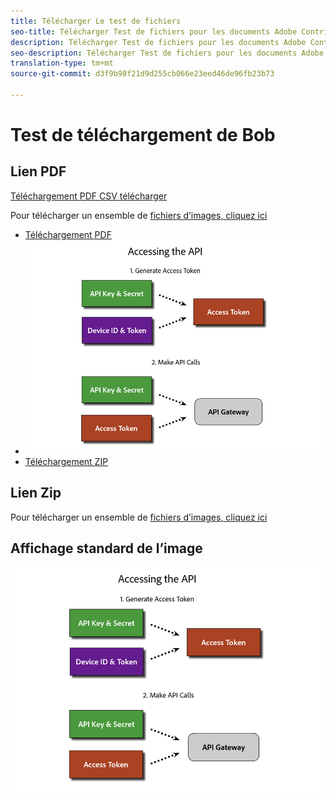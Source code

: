 ```yaml
---
title: Télécharger Le test de fichiers
seo-title: Télécharger Test de fichiers pour les documents Adobe Contributor
description: Télécharger Test de fichiers pour les documents Adobe Contributor
seo-description: Télécharger Test de fichiers pour les documents Adobe Contributor
translation-type: tm+mt
source-git-commit: d3f9b98f21d9d255cb066e23eed46de96fb23b73

---
```


# Test de téléchargement de Bob

## Lien PDF

[](/help/assets/Publish_Workflow.pdf)[Téléchargement PDF CSV télécharger
](assets/redirects.csv)

Pour télécharger un ensemble de [fichiers d’images, cliquez ici](/help/assets/Publish_Workflow.pdf)

* [Téléchargement PDF](/help/assets/Publish_Workflow.pdf)
* ![PNG Images](assets/access_api.png)
* [Téléchargement ZIP](assets/test-images.zip)

## Lien Zip

Pour télécharger un ensemble de [fichiers d’images, cliquez ici](assets/foobar.zip)

## Affichage standard de l’image

![Accéder à l’image API](/help/testing/assets/access_api.png)
